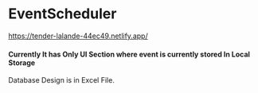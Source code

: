 ﻿# EventScheduler

https://tender-lalande-44ec49.netlify.app/
<h4>Currently It has Only UI Section where event is currently stored In Local Storage</h4>
</h4>Database Design is in Excel File.</h4>




